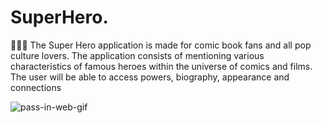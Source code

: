 # SuperHero.

🦸🏻‍♂️ The Super Hero application is made for comic book fans and all pop culture lovers. The application consists of mentioning various characteristics of famous heroes within the universe of comics and films. The user will be able to access powers, biography, appearance and connections

![pass-in-web-gif](https://github.com/devnestali/SuperHero./assets/115426738/97cc52e0-90b0-4ae9-af17-707f20ef66a2)




